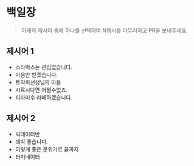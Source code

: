 # 백일장

> 아래의 제시어 중에 하나를 선택하여 N행시를 마무리하고 PR을 보내주세요.

## 제시어 1

* 스타벅스는 관심없습니다.
* 마음만 받겠습니다.
* 트악희선생님의 마음
* 시르시다면 어쩔수없죠.
* 티라미수 라떼하겠습니다.

## 제시어 2

* 빅데이터반
* 데박 좋습니다.
* 이렇게 좋은 분위기로 끝까지
* 터미네이터
